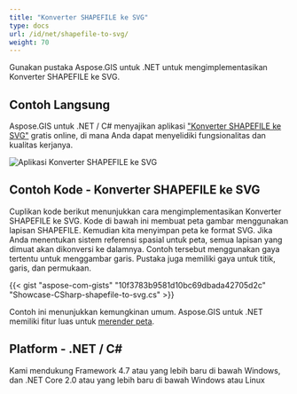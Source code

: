 ```yaml
---
title: "Konverter SHAPEFILE ke SVG"
type: docs
url: /id/net/shapefile-to-svg/
weight: 70
---
```


Gunakan pustaka Aspose.GIS untuk .NET untuk mengimplementasikan Konverter SHAPEFILE ke SVG.

## **Contoh Langsung**

Aspose.GIS untuk .NET / C# menyajikan aplikasi ["Konverter SHAPEFILE ke SVG"](https://products.aspose.app/gis/viewer/shapefile-to-svg) gratis online, di mana Anda dapat menyelidiki fungsionalitas dan kualitas kerjanya.

![Aplikasi Konverter SHAPEFILE ke SVG](viewer.png)

## **Contoh Kode - Konverter SHAPEFILE ke SVG**

Cuplikan kode berikut menunjukkan cara mengimplementasikan Konverter SHAPEFILE ke SVG. Kode di bawah ini membuat peta gambar menggunakan lapisan SHAPEFILE. Kemudian kita menyimpan peta ke format SVG. Jika Anda menentukan sistem referensi spasial untuk peta, semua lapisan yang dimuat akan dikonversi ke dalamnya.
Contoh tersebut menggunakan gaya tertentu untuk menggambar garis. Pustaka juga memiliki gaya untuk titik, garis, dan permukaan.

{{< gist "aspose-com-gists" "10f3783b9581d10bc69dbada42705d2c" "Showcase-CSharp-shapefile-to-svg.cs" >}}

Contoh ini menunjukkan kemungkinan umum. Aspose.GIS untuk .NET memiliki fitur luas untuk [merender peta](https://docs.aspose.com/gis/net/map-rendering/).

## **Platform - .NET / C#**

Kami mendukung Framework 4.7 atau yang lebih baru di bawah Windows, dan .NET Core 2.0 atau yang lebih baru di bawah Windows atau Linux
